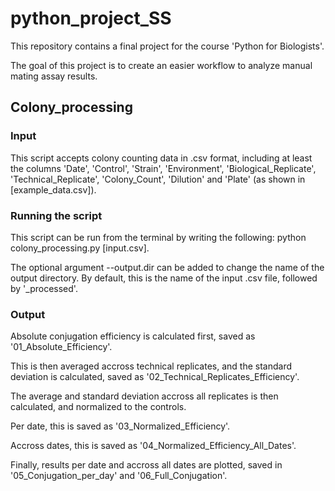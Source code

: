 # python_project_SS

This repository contains a final project for the course 'Python for Biologists'.

The goal of this project is to create an easier workflow to analyze manual mating assay results. 


## Colony_processing

### Input

This script accepts colony counting data in .csv format, including at least the columns 'Date', 'Control', 'Strain', 'Environment', 'Biological_Replicate', 'Technical_Replicate', 'Colony_Count', 'Dilution' and 'Plate' (as shown in [example_data.csv]).

### Running the script

This script can be run from the terminal by writing the following: python colony_processing.py [input.csv]. 

The optional argument --output.dir can be added to change the name of the output directory. By default, this is the name of the input .csv file, followed by '_processed'.

### Output

Absolute conjugation efficiency is calculated first, saved as '01_Absolute_Efficiency'.

This is then averaged accross technical replicates, and the standard deviation is calculated, saved as '02_Technical_Replicates_Efficiency'.

The average and standard deviation accross all replicates is then calculated, and normalized to the controls. 

Per date, this is saved as '03_Normalized_Efficiency'. 

Accross dates, this is saved as '04_Normalized_Efficiency_All_Dates'.

Finally, results per date and accross all dates are plotted, saved in '05_Conjugation_per_day' and '06_Full_Conjugation'.

